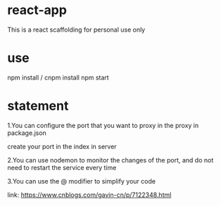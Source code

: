 # react-app
This is a react scaffolding for personal use only
# use
npm install / cnpm install
npm start
# statement
1.You can configure the port that you want to proxy in the proxy in package.json  

create your port in the index in server  

2.You can use nodemon to monitor the changes of the port, and do not need to restart the service every time  

3.You can use the @ modifier to simplify your code  

  link: https://www.cnblogs.com/gavin-cn/p/7122348.html
